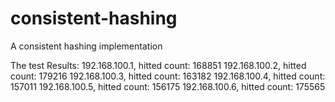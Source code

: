# consistent-hashing
A consistent hashing implementation

The test Results:
192.168.100.1, hitted count: 168851
192.168.100.2, hitted count: 179216
192.168.100.3, hitted count: 163182
192.168.100.4, hitted count: 157011
192.168.100.5, hitted count: 156175
192.168.100.6, hitted count: 175565